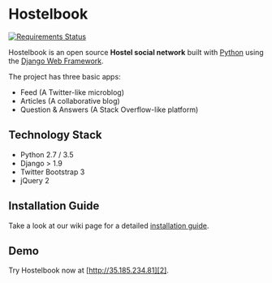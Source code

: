 # Hostelbook
[![Requirements Status](https://requires.io/github/vitorfs/bootcamp/requirements.svg?branch=master)](https://requires.io/github/kaustav1996/Hostelbook/requirements/?branch=master)

Hostelbook is an open source **Hostel social network** built with [Python][0] using the [Django Web Framework][1].

The project has three basic apps:

* Feed (A Twitter-like microblog)
* Articles (A collaborative blog)
* Question & Answers (A Stack Overflow-like platform)

## Technology Stack

- Python 2.7 / 3.5
- Django > 1.9
- Twitter Bootstrap 3
- jQuery 2


## Installation Guide

Take a look at our wiki page for a detailed [installation guide][3].


## Demo

Try Hostelbook now at [http://35.185.234.81][2].

[0]: https://www.python.org/
[1]: https://www.djangoproject.com/
[2]: http://35.185.234.81
[3]: https://github.com/kaustav1996/Hostelbook/blob/master/installation_guide.md
